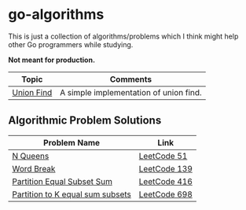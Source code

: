 # go-algorithms

This is just a collection of algorithms/problems which I think might help other Go programmers while studying. 

**Not meant for production.**

| Topic | Comments |
| --- | --- |
| [Union Find](https://github.com/deepakborania/go-algorithms/tree/master/unionfind) | A simple implementation of union find. |

## Algorithmic Problem Solutions
| Problem Name | Link |
| --- | --- |
| [N Queens](https://github.com/deepakborania/go-algorithms/tree/master/algorithms/nqueens) | [LeetCode 51](https://leetcode.com/problems/n-queens/) |
| [Word Break](https://github.com/deepakborania/go-algorithms/tree/master/problems/strings/wordbreak/main.go) | [LeetCode 139](https://leetcode.com/problems/word-break/) |
| [Partition Equal Subset Sum](https://github.com/deepakborania/go-algorithms/tree/master/problems/kequalsumsubsets) | [LeetCode 416](https://leetcode.com/problems/partition-equal-subset-sum/) |
| [Partition to K equal sum subsets](https://github.com/deepakborania/go-algorithms/tree/master/algorithms/kequalsumsubsets) | [LeetCode 698](https://leetcode.com/problems/partition-to-k-equal-sum-subsets/) |

